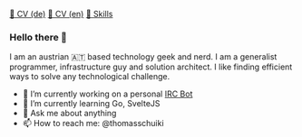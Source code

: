 [📜 CV (de)](https://github.com/thomasschuiki/thomasschuiki/releases/download/latest/DI.Thomas.Schuiki.-.CV.de.pdf)
[📜 CV (en)](https://github.com/thomasschuiki/thomasschuiki/releases/download/latest/cv.pdf)
[🤹 Skills](cv/skills.yml)
### Hello there 👋

I am an austrian 🇦🇹 based technology geek and nerd. I am a generalist programmer, infrastructure guy and solution architect.
I like finding efficient ways to solve any technological challenge.

- 🔭 I’m currently working on a personal [IRC Bot](https://github.com/thomasschuiki/go-ircbot)
- 🌱 I’m currently learning Go, SvelteJS
- 💬 Ask me about anything
- 📫 How to reach me: @thomasschuiki

<!--
**thomasschuiki/thomasschuiki** is a ✨ _special_ ✨ repository because its `README.md` (this file) appears on your GitHub profile.
-->
